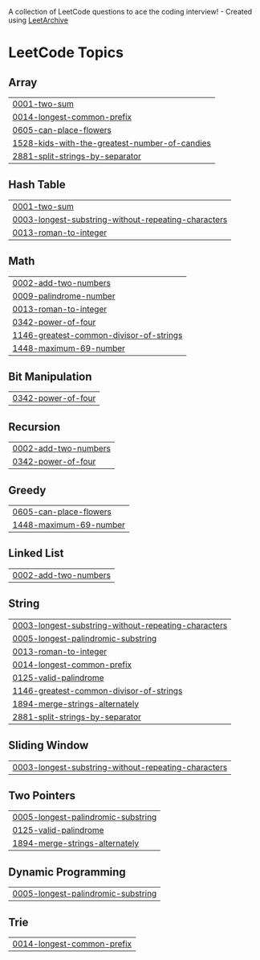 A collection of LeetCode questions to ace the coding interview! - Created using [LeetArchive](https://github.com/anujlunawat/LeetArchive)


<!---LeetCode Topics Start-->
# LeetCode Topics
## Array
|  |
| ------- |
| [0001-two-sum](https://github.com/mynameisunavailable/Leetcode/tree/main/LeetCode/Easy/0001-two-sum) |
| [0014-longest-common-prefix](https://github.com/mynameisunavailable/Leetcode/tree/main/LeetCode/Easy/0014-longest-common-prefix) |
| [0605-can-place-flowers](https://github.com/mynameisunavailable/Leetcode/tree/main/LeetCode/Easy/0605-can-place-flowers) |
| [1528-kids-with-the-greatest-number-of-candies](https://github.com/mynameisunavailable/Leetcode/tree/main/LeetCode/Easy/1528-kids-with-the-greatest-number-of-candies) |
| [2881-split-strings-by-separator](https://github.com/mynameisunavailable/Leetcode/tree/main/LeetCode/Easy/2881-split-strings-by-separator) |
## Hash Table
|  |
| ------- |
| [0001-two-sum](https://github.com/mynameisunavailable/Leetcode/tree/main/LeetCode/Easy/0001-two-sum) |
| [0003-longest-substring-without-repeating-characters](https://github.com/mynameisunavailable/Leetcode/tree/main/LeetCode/Medium/0003-longest-substring-without-repeating-characters) |
| [0013-roman-to-integer](https://github.com/mynameisunavailable/Leetcode/tree/main/LeetCode/Easy/0013-roman-to-integer) |
## Math
|  |
| ------- |
| [0002-add-two-numbers](https://github.com/mynameisunavailable/Leetcode/tree/main/LeetCode/Medium/0002-add-two-numbers) |
| [0009-palindrome-number](https://github.com/mynameisunavailable/Leetcode/tree/main/LeetCode/Easy/0009-palindrome-number) |
| [0013-roman-to-integer](https://github.com/mynameisunavailable/Leetcode/tree/main/LeetCode/Easy/0013-roman-to-integer) |
| [0342-power-of-four](https://github.com/mynameisunavailable/Leetcode/tree/main/LeetCode/Easy/0342-power-of-four) |
| [1146-greatest-common-divisor-of-strings](https://github.com/mynameisunavailable/Leetcode/tree/main/LeetCode/Easy/1146-greatest-common-divisor-of-strings) |
| [1448-maximum-69-number](https://github.com/mynameisunavailable/Leetcode/tree/main/LeetCode/Easy/1448-maximum-69-number) |
## Bit Manipulation
|  |
| ------- |
| [0342-power-of-four](https://github.com/mynameisunavailable/Leetcode/tree/main/LeetCode/Easy/0342-power-of-four) |
## Recursion
|  |
| ------- |
| [0002-add-two-numbers](https://github.com/mynameisunavailable/Leetcode/tree/main/LeetCode/Medium/0002-add-two-numbers) |
| [0342-power-of-four](https://github.com/mynameisunavailable/Leetcode/tree/main/LeetCode/Easy/0342-power-of-four) |
## Greedy
|  |
| ------- |
| [0605-can-place-flowers](https://github.com/mynameisunavailable/Leetcode/tree/main/LeetCode/Easy/0605-can-place-flowers) |
| [1448-maximum-69-number](https://github.com/mynameisunavailable/Leetcode/tree/main/LeetCode/Easy/1448-maximum-69-number) |
## Linked List
|  |
| ------- |
| [0002-add-two-numbers](https://github.com/mynameisunavailable/Leetcode/tree/main/LeetCode/Medium/0002-add-two-numbers) |
## String
|  |
| ------- |
| [0003-longest-substring-without-repeating-characters](https://github.com/mynameisunavailable/Leetcode/tree/main/LeetCode/Medium/0003-longest-substring-without-repeating-characters) |
| [0005-longest-palindromic-substring](https://github.com/mynameisunavailable/Leetcode/tree/main/LeetCode/Medium/0005-longest-palindromic-substring) |
| [0013-roman-to-integer](https://github.com/mynameisunavailable/Leetcode/tree/main/LeetCode/Easy/0013-roman-to-integer) |
| [0014-longest-common-prefix](https://github.com/mynameisunavailable/Leetcode/tree/main/LeetCode/Easy/0014-longest-common-prefix) |
| [0125-valid-palindrome](https://github.com/mynameisunavailable/Leetcode/tree/main/LeetCode/Easy/0125-valid-palindrome) |
| [1146-greatest-common-divisor-of-strings](https://github.com/mynameisunavailable/Leetcode/tree/main/LeetCode/Easy/1146-greatest-common-divisor-of-strings) |
| [1894-merge-strings-alternately](https://github.com/mynameisunavailable/Leetcode/tree/main/LeetCode/Easy/1894-merge-strings-alternately) |
| [2881-split-strings-by-separator](https://github.com/mynameisunavailable/Leetcode/tree/main/LeetCode/Easy/2881-split-strings-by-separator) |
## Sliding Window
|  |
| ------- |
| [0003-longest-substring-without-repeating-characters](https://github.com/mynameisunavailable/Leetcode/tree/main/LeetCode/Medium/0003-longest-substring-without-repeating-characters) |
## Two Pointers
|  |
| ------- |
| [0005-longest-palindromic-substring](https://github.com/mynameisunavailable/Leetcode/tree/main/LeetCode/Medium/0005-longest-palindromic-substring) |
| [0125-valid-palindrome](https://github.com/mynameisunavailable/Leetcode/tree/main/LeetCode/Easy/0125-valid-palindrome) |
| [1894-merge-strings-alternately](https://github.com/mynameisunavailable/Leetcode/tree/main/LeetCode/Easy/1894-merge-strings-alternately) |
## Dynamic Programming
|  |
| ------- |
| [0005-longest-palindromic-substring](https://github.com/mynameisunavailable/Leetcode/tree/main/LeetCode/Medium/0005-longest-palindromic-substring) |
## Trie
|  |
| ------- |
| [0014-longest-common-prefix](https://github.com/mynameisunavailable/Leetcode/tree/main/LeetCode/Easy/0014-longest-common-prefix) |
<!---LeetCode Topics End-->